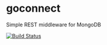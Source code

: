 # goconnect
Simple REST middleware for MongoDB 

[![Build Status](https://travis-ci.org/numyio/goconnect.svg?branch=master)](https://travis-ci.org/numyio/goconnect)
